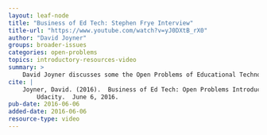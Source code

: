 ```yaml
---
layout: leaf-node
title: "Business of Ed Tech: Stephen Frye Interview"
title-url: "https://www.youtube.com/watch?v=yJ0DXtB_rX0"
author: "David Joyner"
groups: broader-issues
categories: open-problems
topics: introductory-resources-video
summary: >
    David Joyner discusses some the Open Problems of Educational Technology.
cite: |
    Joyner, David. (2016).  Business of Ed Tech: Open Problems Introductory Video.
        Udacity.  June 6, 2016.
pub-date: 2016-06-06
added-date: 2016-06-06
resource-type: video
---
```

